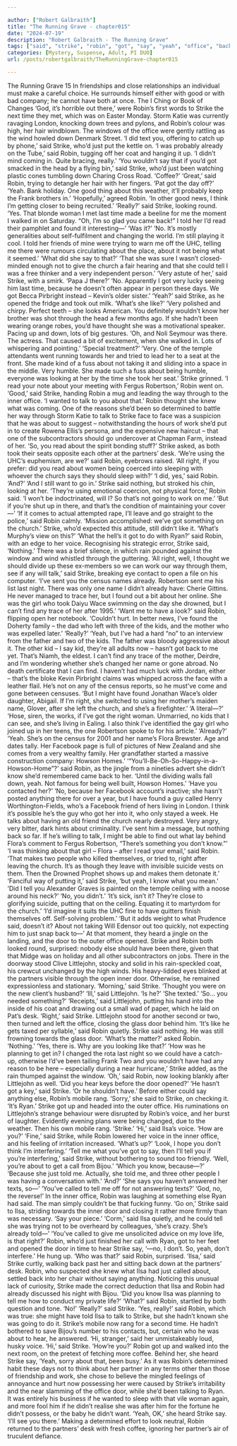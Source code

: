 ```yaml
---

author: ["Robert Galbraith"]
title: "The Running Grave - chapter015"
date: "2024-07-19"
description: "Robert Galbraith - The Running Grave"
tags: ["said", "strike", "robin", "got", "say", "yeah", "office", "back", "door", "ilsa", "tell", "right", "time", "already", "one", "talk", "partner", "littlejohn", "think", "looking", "told", "read", "found", "church", "know"]
categories: [Mystery, Suspense, Adult, PI DUO]
url: /posts/robertgalbraith/TheRunningGrave-chapter015

---
```



The Running Grave
15
In friendships and close relationships an individual must make a careful choice. He surrounds himself either with good or with bad company; he cannot have both at once.
The I Ching or Book of Changes
‘God, it’s horrible out there,’ were Robin’s first words to Strike the next time they met, which was on Easter Monday.
Storm Katie was currently ravaging London, knocking down trees and pylons, and Robin’s colour was high, her hair windblown. The windows of the office were gently rattling as the wind howled down Denmark Street.
‘I did text you, offering to catch up by phone,’ said Strike, who’d just put the kettle on.
‘I was probably already on the Tube,’ said Robin, tugging off her coat and hanging it up. ‘I didn’t mind coming in. Quite bracing, really.’
‘You wouldn’t say that if you’d got smacked in the head by a flying bin,’ said Strike, who’d just been watching plastic cones tumbling down Charing Cross Road. ‘Coffee?’
‘Great,’ said Robin, trying to detangle her hair with her fingers. ‘Pat got the day off?’
‘Yeah. Bank holiday. One good thing about this weather, it’ll probably keep the Frank brothers in.’
‘Hopefully,’ agreed Robin. ‘In other good news, I think I’m getting closer to being recruited.’
‘Really?’ said Strike, looking round.
‘Yes. That blonde woman I met last time made a beeline for me the moment I walked in on Saturday. “Oh, I’m so glad you came back!” I told her I’d read their pamphlet and found it interesting—’
‘Was it?’
‘No. It’s mostly generalities about self-fulfilment and changing the world. I’m still playing it cool. I told her friends of mine were trying to warn me off the UHC, telling me there were rumours circulating about the place, about it not being what it seemed.’
‘What did she say to that?’
‘That she was sure I wasn’t closed-minded enough not to give the church a fair hearing and that she could tell I was a free thinker and a very independent person.’
‘Very astute of her,’ said Strike, with a smirk. ‘Papa J there?’
‘No. Apparently I got very lucky seeing him last time, because he doesn’t often appear in person these days. We got Becca Pirbright instead – Kevin’s older sister.’
‘Yeah?’ said Strike, as he opened the fridge and took out milk. ‘What’s she like?’
‘Very polished and chirpy. Perfect teeth – she looks American. You definitely wouldn’t know her brother was shot through the head a few months ago. If she hadn’t been wearing orange robes, you’d have thought she was a motivational speaker. Pacing up and down, lots of big gestures.
‘Oh, and Noli Seymour was there. The actress. That caused a bit of excitement, when she walked in. Lots of whispering and pointing.’
‘Special treatment?’
‘Very. One of the temple attendants went running towards her and tried to lead her to a seat at the front. She made kind of a fuss about not taking it and sliding into a space in the middle. Very humble. She made such a fuss about being humble, everyone was looking at her by the time she took her seat.’
Strike grinned.
‘I read your note about your meeting with Fergus Robertson,’ Robin went on.
‘Good,’ said Strike, handing Robin a mug and leading the way through to the inner office. ‘I wanted to talk to you about that.’
Robin thought she knew what was coming. One of the reasons she’d been so determined to battle her way through Storm Katie to talk to Strike face to face was a suspicion that he was about to suggest – notwithstanding the hours of work she’d put in to create Rowena Ellis’s persona, and the expensive new haircut – that one of the subcontractors should go undercover at Chapman Farm, instead of her.
‘So, you read about the spirit bonding stuff?’ Strike asked, as both took their seats opposite each other at the partners’ desk.
‘We’re using the UHC’s euphemism, are we?’ said Robin, eyebrows raised.
‘All right, if you prefer: did you read about women being coerced into sleeping with whoever the church says they should sleep with?’
‘I did, yes,’ said Robin.
‘And?’
‘And I still want to go in.’
Strike said nothing, but stroked his chin, looking at her.
‘They’re using emotional coercion, not physical force,’ Robin said. ‘I won’t be indoctrinated, will I? So that’s not going to work on me.’
‘But if you’re shut up in there, and that’s the condition of maintaining your cover—’
‘If it comes to actual attempted rape, I’ll leave and go straight to the police,’ said Robin calmly. ‘Mission accomplished: we’ve got something on the church.’
Strike, who’d expected this attitude, still didn’t like it.
‘What’s Murphy’s view on this?’
‘What the hell’s it got to do with Ryan?’ said Robin, with an edge to her voice.
Recognising his strategic error, Strike said, ‘Nothing.’
There was a brief silence, in which rain pounded against the window and wind whistled through the guttering.
‘All right, well, I thought we should divide up these ex-members so we can work our way through them, see if any will talk,’ said Strike, breaking eye contact to open a file on his computer. ‘I’ve sent you the census names already. Robertson sent me his list last night. There was only one name I didn’t already have: Cherie Gittins. He never managed to trace her, but I found out a bit about her online. She was the girl who took Daiyu Wace swimming on the day she drowned, but I can’t find any trace of her after 1995.’
‘Want me to have a look?’ said Robin, flipping open her notebook.
‘Couldn’t hurt. In better news, I’ve found the Doherty family – the dad who left with three of the kids, and the mother who was expelled later.’
‘Really?’
‘Yeah, but I’ve had a hard “no” to an interview from the father and two of the kids. The father was bloody aggressive about it. The other kid – I say kid, they’re all adults now – hasn’t got back to me yet. That’s Niamh, the eldest. I can’t find any trace of the mother, Deirdre, and I’m wondering whether she’s changed her name or gone abroad. No death certificate that I can find. I haven’t had much luck with Jordan, either – that’s the bloke Kevin Pirbright claims was whipped across the face with a leather flail. He’s not on any of the census reports, so he must’ve come and gone between censuses.
‘But I might have found Jonathan Wace’s older daughter, Abigail. If I’m right, she switched to using her mother’s maiden name, Glover, after she left the church, and she’s a firefighter.’
‘A literal—?’
‘Hose, siren, the works, if I’ve got the right woman. Unmarried, no kids that I can see, and she’s living in Ealing. I also think I’ve identified the gay girl who joined up in her teens, the one Robertson spoke to for his article.’
‘Already?’
‘Yeah. She’s on the census for 2001 and her name’s Flora Brewster. Age and dates tally. Her Facebook page is full of pictures of New Zealand and she comes from a very wealthy family. Her grandfather started a massive construction company: Howson Homes.’
‘“You’ll-Be-Oh-So-Happy-in-a-Howson-Home”?’ said Robin, as the jingle from a nineties advert she didn’t know she’d remembered came back to her.
‘Until the dividing walls fall down, yeah. Not famous for being well built, Howson Homes.’
‘Have you contacted her?’
‘No, because her Facebook account’s inactive; she hasn’t posted anything there for over a year, but I have found a guy called Henry Worthington-Fields, who’s a Facebook friend of hers living in London. I think it’s possible he’s the guy who got her into it, who only stayed a week. He talks about having an old friend the church nearly destroyed. Very angry, very bitter, dark hints about criminality. I’ve sent him a message, but nothing back so far. If he’s willing to talk, I might be able to find out what lay behind Flora’s comment to Fergus Robertson, “There’s something you don’t know.”’
‘I was thinking about that girl – Flora – after I read your email,’ said Robin. ‘That makes two people who killed themselves, or tried to, right after leaving the church. It’s as though they leave with invisible suicide vests on them. Then the Drowned Prophet shows up and makes them detonate it.’
‘Fanciful way of putting it,’ said Strike, ‘but yeah, I know what you mean.’
‘Did I tell you Alexander Graves is painted on the temple ceiling with a noose around his neck?’
‘No, you didn’t.’
‘It’s sick, isn’t it? They’re close to glorifying suicide, putting that on the ceiling. Equating it to martyrdom for the church.’
‘I’d imagine it suits the UHC fine to have quitters finish themselves off. Self-solving problem.’
‘But it adds weight to what Prudence said, doesn’t it? About not taking Will Edensor out too quickly, not expecting him to just snap back to—’
At that moment, they heard a jingle on the landing, and the door to the outer office opened. Strike and Robin both looked round, surprised: nobody else should have been there, given that that Midge was on holiday and all other subcontractors on jobs.
There in the doorway stood Clive Littlejohn, stocky and solid in his rain-speckled coat, his crewcut unchanged by the high winds. His heavy-lidded eyes blinked at the partners visible through the open inner door. Otherwise, he remained expressionless and stationary.
‘Morning,’ said Strike. ‘Thought you were on the new client’s husband?’
‘Ill,’ said Littlejohn.
‘Is he?’
‘She texted.’
‘So… you needed something?’
‘Receipts,’ said Littlejohn, putting his hand into the inside of his coat and drawing out a small wad of paper, which he laid on Pat’s desk.
‘Right,’ said Strike.
Littlejohn stood for another second or two, then turned and left the office, closing the glass door behind him.
‘It’s like he gets taxed per syllable,’ said Robin quietly.
Strike said nothing. He was still frowning towards the glass door.
‘What’s the matter?’ asked Robin.
‘Nothing.’
‘Yes, there is. Why are you looking like that?’
‘How was he planning to get in? I changed the rota last night so we could have a catch-up, otherwise I’d’ve been tailing Frank Two and you wouldn’t have had any reason to be here – especially during a near hurricane,’ Strike added, as the rain thumped against the window.
‘Oh,’ said Robin, now looking blankly after Littlejohn as well. ‘Did you hear keys before the door opened?’
‘He hasn’t got a key,’ said Strike. ‘Or he shouldn’t have.’
Before either could say anything else, Robin’s mobile rang.
‘Sorry,’ she said to Strike, on checking it. ‘It’s Ryan.’
Strike got up and headed into the outer office. His ruminations on Littlejohn’s strange behaviour were disrupted by Robin’s voice, and her burst of laughter. Evidently evening plans were being changed, due to the weather. Then his own mobile rang.
‘Strike.’
‘Hi,’ said Ilsa’s voice. ‘How are you?’
‘Fine,’ said Strike, while Robin lowered her voice in the inner office, and his feeling of irritation increased. ‘What’s up?’
‘Look, I hope you don’t think I’m interfering.’
‘Tell me what you’ve got to say, then I’ll tell you if you’re interfering,’ said Strike, without bothering to sound too friendly.
‘Well, you’re about to get a call from Bijou.’
‘Which you know, because—?’
‘Because she just told me. Actually, she told me, and three other people I was having a conversation with.’
‘And?’
‘She says you haven’t answered her texts, so—’
‘You’ve called to tell me off for not answering texts?’
‘God, no, the reverse!’
In the inner office, Robin was laughing at something else Ryan had said. The man simply couldn’t be that fucking funny.
‘Go on,’ Strike said to Ilsa, striding towards the inner door and closing it rather more firmly than was necessary. ‘Say your piece.’
‘Corm,’ said Ilsa quietly, and he could tell she was trying not to be overheard by colleagues, ‘she’s crazy. She’s already told—’
‘You’ve called to give me unsolicited advice on my love life, is that right?’
Robin, who’d just finished her call with Ryan, got to her feet and opened the door in time to hear Strike say,
‘—no, I don’t. So, yeah, don’t interfere.’
He hung up.
‘Who was that?’ said Robin, surprised.
‘Ilsa,’ said Strike curtly, walking back past her and sitting back down at the partners’ desk.
Robin, who suspected she knew what Ilsa had just called about, settled back into her chair without saying anything. Noticing this unusual lack of curiosity, Strike made the correct deduction that Ilsa and Robin had already discussed his night with Bijou.
‘Did you know Ilsa was planning to tell me how to conduct my private life?’
‘What?’ said Robin, startled by both question and tone. ‘No!’
‘Really?’ said Strike.
‘Yes, really!’ said Robin, which was true: she might have told Ilsa to talk to Strike, but she hadn’t known she was going to do it.
Strike’s mobile now rang for a second time. He hadn’t bothered to save Bijou’s number to his contacts, but, certain who he was about to hear, he answered.
‘Hi, stranger,’ said her unmistakeably loud, husky voice.
‘Hi,’ said Strike. ‘How’re you?’
Robin got up and walked into the next room, on the pretext of fetching more coffee. Behind her, she heard Strike say,
‘Yeah, sorry about that, been busy.’
As it was Robin’s determined habit these days not to think about her partner in any terms other than those of friendship and work, she chose to believe the mingled feelings of annoyance and hurt now possessing her were caused by Strike’s irritability and the near slamming of the office door, while she’d been talking to Ryan. It was entirely his business if he wanted to sleep with that vile woman again, and more fool him if he didn’t realise she was after him for the fortune he didn’t possess, or the baby he didn’t want.
‘Yeah, OK,’ she heard Strike say. ‘I’ll see you there.’
Making a determined effort to look neutral, Robin returned to the partners’ desk with fresh coffee, ignoring her partner’s air of truculent defiance.
